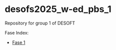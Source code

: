 # desofs2025_w-ed_pbs_1
Repository for group 1 of DESOFT

Fase Index:

- [Fase 1](Deliverables/fase1/README.md)
